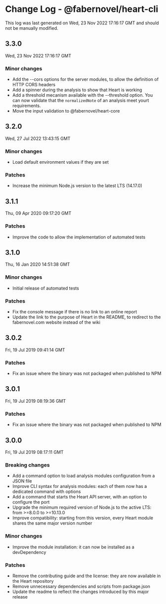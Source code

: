 # Change Log - @fabernovel/heart-cli

This log was last generated on Wed, 23 Nov 2022 17:16:17 GMT and should not be manually modified.

## 3.3.0
Wed, 23 Nov 2022 17:16:17 GMT

### Minor changes

- Add the --cors options for the server modules, to allow the definition of HTTP CORS headers
- Add a spinner during the analysis to show that Heart is working
- Add a threshold mecanism available with the --threshold option. You can now validate that the `normalizedNote` of an analysis meet yourt requirements.
- Move the input validation to @fabernovel/heart-core

## 3.2.0
Wed, 27 Jul 2022 13:43:15 GMT

### Minor changes

- Load default environment values if they are set

### Patches

- Increase the minimum Node.js version to the latest LTS (14.17.0)

## 3.1.1
Thu, 09 Apr 2020 09:17:20 GMT

### Patches

- Improve the code to allow the implementation of automated tests

## 3.1.0
Thu, 16 Jan 2020 14:51:38 GMT

### Minor changes

- Initial release of automated tests

### Patches

- Fix the console message if there is no link to an online report
- Update the link to the purpose of Heart in the README, to redirect to the fabernovel.com website instead of the wiki

## 3.0.2
Fri, 19 Jul 2019 09:41:14 GMT

### Patches

- Fix an issue where the binary was not packaged when published to NPM

## 3.0.1
Fri, 19 Jul 2019 08:19:36 GMT

### Patches

- Fix an issue where the binary was not packaged when published to NPM

## 3.0.0
Fri, 19 Jul 2019 08:17:11 GMT

### Breaking changes

- Add a command option to load analysis modules configuration from a JSON file
- Improve CLI syntax for analysis modules: each of them now has a dedicated command with options
- Add a command that starts the Heart API server, with an option to configure the port
- Upgrade the minimum required version of Node.js to the active LTS: from >=8.0.0 to >=10.13.0
- Improve compatibility: starting from this version, every Heart module shares the same major version number

### Minor changes

- Improve the module installation: it can now be installed as a devDependency

### Patches

- Remove the contributing guide and the license: they are now available in the Heart repository
- Remove unnecessary dependencies and scripts from package.json
- Update the readme to reflect the changes introduced by this major release

